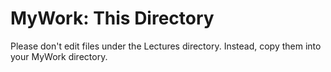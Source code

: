 # MyWork: This Directory

Please don't edit files under the Lectures directory. Instead, copy them into your
MyWork directory.